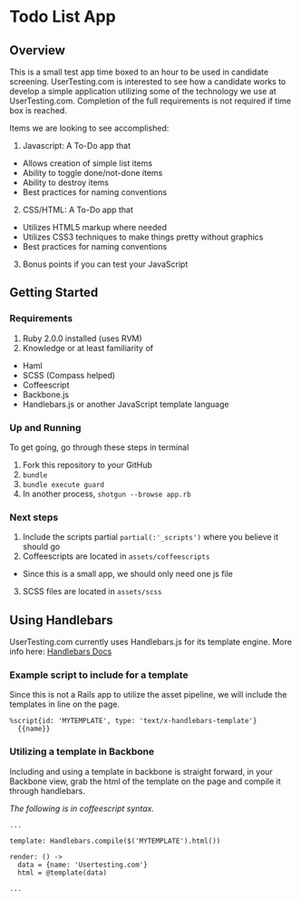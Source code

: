 Todo List App
=============

## Overview

This is a small test app time boxed to an hour to be used in candidate screening. UserTesting.com is interested to see how a candidate works to develop a simple application utilizing some of the technology we use at UserTesting.com. Completion of the full requirements is not required if time box is reached.

Items we are looking to see accomplished:

1. Javascript: A To-Do app that
  * Allows creation of simple list items
  * Ability to toggle done/not-done items
  * Ability to destroy items
  * Best practices for naming conventions
2. CSS/HTML: A To-Do app that
  * Utilizes HTML5 markup where needed
  * Utilizes CSS3 techniques to make things pretty without graphics
  * Best practices for naming conventions
3. Bonus points if you can test your JavaScript

## Getting Started

### Requirements

1. Ruby 2.0.0 installed (uses RVM)
2. Knowledge or at least familiarity of
  * Haml
  * SCSS (Compass helped)
  * Coffeescript
  * Backbone.js
  * Handlebars.js or another JavaScript template language

### Up and Running

To get going, go through these steps in terminal

1. Fork this repository to your GitHub
2. `bundle`
3. `bundle execute guard`
4. In another process, `shotgun --browse app.rb`

### Next steps

1. Include the scripts partial `partial(:'_scripts')` where you believe it should go
2. Coffeescripts are located in `assets/coffeescripts`
  * Since this is a small app, we should only need one js file
3. SCSS files are located in `assets/scss`

## Using Handlebars

UserTesting.com currently uses Handlebars.js for its template engine. More info here: [Handlebars Docs](http://handlebarsjs.com/)

### Example script to include for a template

Since this is not a Rails app to utilize the asset pipeline, we will include the templates in line on the page.

```
%script{id: 'MYTEMPLATE', type: 'text/x-handlebars-template'}
  {{name}}
```

### Utilizing a template in Backbone

Including and using a template in backbone is straight forward, in your Backbone view, grab the html of the template on the page and compile it through handlebars.

_The following is in coffeescript syntax._

```
...

template: Handlebars.compile($('MYTEMPLATE').html())

render: () ->
  data = {name: 'Usertesting.com'}
  html = @template(data)

...
```
